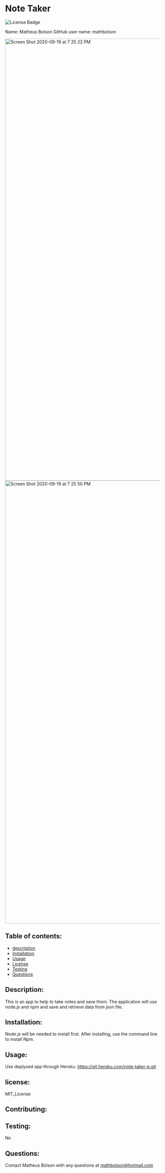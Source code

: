 # Note Taker
  ![License Badge](https://img.shields.io/static/v1?label=License&message=MIT_License&color=blue)
  
  Name: Matheus Bolson
  GitHub user name: mathbolson
  
  <img width="1437" alt="Screen Shot 2020-09-19 at 7 25 22 PM" src="https://user-images.githubusercontent.com/66330168/93692922-04342080-faae-11ea-9dfb-53c6e6633ce8.png">
<img width="1440" alt="Screen Shot 2020-09-19 at 7 25 50 PM" src="https://user-images.githubusercontent.com/66330168/93692926-0dbd8880-faae-11ea-8bf2-66d7caa67325.png">

  
  ## Table of contents:  
  * [description](#description)
  * [Installation](#Installation)
  * [Usage](#usage)
  * [License](#license)
  * [Testing](#testing)
  * [Questions](#questions)
  
  ## Description:
  This is an app to help to take notes and save them. The application will use node.js and npm and save and retrieve data from json file.
  ## Installation:
  Node.js will be needed to install first. After installing, use the command line to install Npm.
  ## Usage:
  Use deplyoed app through Heroku. https://git.heroku.com/note-taker-p.git

  ## license:
  MIT_License
  
  ## Contributing:
  
  ## Testing:
  No
  ## Questions:
  Contact Matheus Bolson with any questions at mathbolson@hotmail.com

